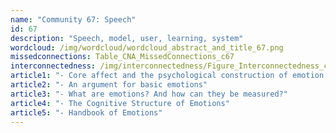 ```yaml
---
name: "Community 67: Speech"
id: 67
description: "Speech, model, user, learning, system"
wordcloud: /img/wordcloud/wordcloud_abstract_and_title_67.png
missedconnections: Table_CNA_MissedConnections_c67
interconnectedness: /img/interconnectedness/Figure_Interconnectedness_c67.png
article1: "- Core affect and the psychological construction of emotion."
article2: "- An argument for basic emotions"
article3: "- What are emotions? And how can they be measured?"
article4: "- The Cognitive Structure of Emotions"
article5: "- Handbook of Emotions"
---
```

